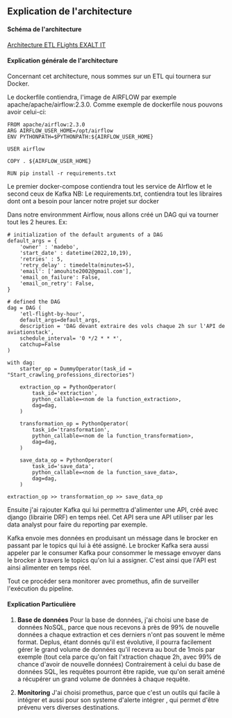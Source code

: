 ## Explication de l'architecture

#### Schéma de l'architecture

[Architecture ETL FLights EXALT IT](media-assets/Architecture_ETL_Flights_ExaltIT.png "Architecture ETL FLights EXALT IT")

#### Explication générale de l'architecture

Concernant cet architecture, nous sommes sur un ETL qui tournera sur Docker.

Le dockerfile contiendra, l'image de AIRFLOW par exemple apache/apache/airflow:2.3.0. 
Comme exemple de dockerfile nous pouvons avoir celui-ci:

    FROM apache/airflow:2.3.0
    ARG AIRFLOW_USER_HOME=/opt/airflow
    ENV PYTHONPATH=$PYTHONPATH:${AIRFLOW_USER_HOME}

    USER airflow

    COPY . ${AIRFLOW_USER_HOME}

    RUN pip install -r requirements.txt 

Le premier docker-compose contiendra tout les service de AIrflow et le second ceux de Kafka
NB: Le requirements.txt, contiendra tout les libraires dont ont a besoin pour lancer notre projet sur docker

Dans notre environmment Airflow, nous allons créé un DAG qui va tourner tout les 2 heures. 
Ex:

    # initialization of the default arguments of a DAG
    default_args = {
        'owner' : 'madebo',
        'start_date' : datetime(2022,10,19),
        'retries' : 5,
        'retry_delay' : timedelta(minutes=5),
        'email': ['amouhite2002@gmail.com'],
        'email_on_failure': False,
        'email_on_retry': False,
    }

    # defined the DAG
    dag = DAG (
        'etl-flight-by-hour',
        default_args=default_args, 
        description = 'DAG devant extraire des vols chaque 2h sur l'API de aviationstack',
        schedule_interval= '0 */2 * * *',
        catchup=False
    )

    with dag:
        starter_op = DummyOperator(task_id = "Start_crawling_professions_directories")
    
        extraction_op = PythonOperator(
            task_id='extraction',
            python_callable=<nom de la function_extraction>,
            dag=dag,
        )  

        transformation_op = PythonOperator(
            task_id='transformation',
            python_callable=<nom de la function_transformation>,
            dag=dag,
        )  

        save_data_op = PythonOperator(
            task_id='save_data',
            python_callable=<nom de la function_save_data>,
            dag=dag,
        )  
        
    extraction_op >> transformation_op >> save_data_op
        

Ensuite j'ai rajouter Kafka qui lui permettra d'alimenter une API, créé avec django (librairie DRF) en temps réel. Cet API sera une API utiliser par les data analyst pour faire du reporting par exemple.

Kafka envoie mes données en produisant un méssage dans le brocker en passant par le  topics qui lui à été assigné. Le brocker Kafka sera aussi appeler par le consumer Kafka pour consommer le message envoyer dans le brocker à travers le topics qu'on lui a assigner. C'est ainsi que l'API est ainsi alimenter en temps réel.

Tout ce procéder sera monitorer avec promethus, afin de surveiller l'exécution du pipeline.

#### Explication Particulière

1. **Base de données**
Pour la base de données, j'ai choisi une base de données NoSQL, parce que nous recevons à près de 99% de nouvelle données a chaque extraction et ces derniers n'ont pas souvent le même format.
Deplus, étant donnés qu'il est évolutive, il pourra facilement gérer le grand volume de données qu'il recevra au bout de 1mois par exemple (tout cela parce qu'on fait l'xtraction chaque 2h, avec 99% de chance d'avoir de nouvelle données)
Contrairement à celui du base de données SQL, les requêtes pourront être rapide, vue qu'on serait améné a récupérer un grand volume de données à chaque requête.

2. **Monitoring**
J'ai choisi promethus, parce que c'est un outils qui facile à intégrer et aussi pour son systeme d'alerte intégrer , qui permet d'être prévenu vers diverses destinations.